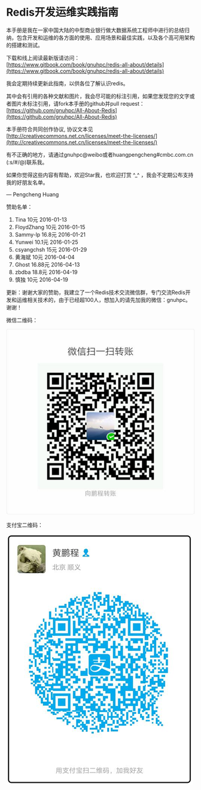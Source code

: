 # Redis开发运维实践指南

本手册是我在一家中国大陆的中型商业银行做大数据系统工程师中进行的总结归纳，包含开发和运维的各方面的使用、应用场景和最佳实践，以及各个高可用架构的搭建和测试。

下载和线上阅读最新版请访问：[https://www.gitbook.com/book/gnuhpc/redis-all-about/details](https://www.gitbook.com/book/gnuhpc/redis-all-about/details)

我会定期持续更新此指南，以供各位了解认识redis。

其中会有引用的各种文献和图片，我会尽可能的标注引用，如果您发现您的文字或者图片未标注引用，请fork本手册的github并pull request：
[https://github.com/gnuhpc/All-About-Redis](https://github.com/gnuhpc/All-About-Redis)

本手册符合共同创作协议, 协议文本见 [http://creativecommons.net.cn/licenses/meet-the-licenses/](http://creativecommons.net.cn/licenses/meet-the-licenses/)

有不正确的地方，请通过gnuhpc@weibo或者huangpengcheng#cmbc.com.cn (:s/#/@)联系我。

如果你觉得这些内容有帮助，欢迎Star我，也欢迎打赏 ^_^ ，我会不定期公布支持我的好朋友名单。


— Pengcheng Huang


赞助名单：

1. Tina 10元 2016-01-13
2. FloydZhang 10元 2016-01-15
3. Sammy-lp 16.8元 2016-01-21
4. Yunwei 10.1元 2016-01-25 
5. csyangchsh 15元 2016-01-29
6. 黄海斌 10元 2016-04-04 
7. Ghost 16.88元 2016-04-13
8. zbdba 18.8元 2016-04-19
9. 慎独 10元 2016-04-19

更新：谢谢大家的赞助，我建立了一个Redis技术交流微信群，专门交流Redis开发和运维相关技术的，由于已经超100人，想加入的请先加我的微信：gnuhpc。谢谢！

微信二维码：

![](images/weixin-qrcode.jpg)

支付宝二维码：

![](images/alipay-qrcode.jpg) 



